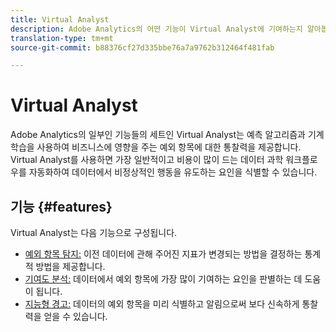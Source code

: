 ```yaml
---
title: Virtual Analyst
description: Adobe Analytics의 어떤 기능이 Virtual Analyst에 기여하는지 알아봅니다.
translation-type: tm+mt
source-git-commit: b88376cf27d335bbe76a7a9762b312464f481fab

---
```



# Virtual Analyst

Adobe Analytics의 일부인 기능들의 세트인 Virtual Analyst는 예측 알고리즘과 기계 학습을 사용하여 비즈니스에 영향을 주는 예외 항목에 대한 통찰력을 제공합니다. Virtual Analyst를 사용하면 가장 일반적이고 비용이 많이 드는 데이터 과학 워크플로우를 자동화하여 데이터에서 비정상적인 행동을 유도하는 요인을 식별할 수 있습니다.

## 기능 {#features}

Virtual Analyst는 다음 기능으로 구성됩니다.

* [예외 항목 탐지:](c-anomaly-detection/anomaly-detection.md) 이전 데이터에 관해 주어진 지표가 변경되는 방법을 결정하는 통계적 방법을 제공합니다.
* [기여도 분석:](contribution-analysis/run-contribution-analysis.md) 데이터에서 예외 항목에 가장 많이 기여하는 요인을 판별하는 데 도움이 됩니다.
* [지능형 경고:](../c-intelligent-alerts/intellligent-alerts.md) 데이터의 예외 항목을 미리 식별하고 알림으로써 보다 신속하게 통찰력을 얻을 수 있습니다.
